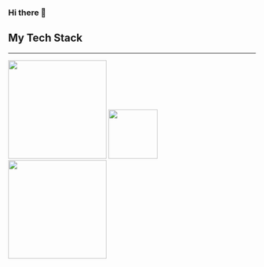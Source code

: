 ### Hi there 👋

<!--
**dhaileytaha/dhaileytaha** is a ✨ _special_ ✨ repository because its `README.md` (this file) appears on your GitHub profile.

Here are some ideas to get you started:
-->
## My Tech Stack
***
<!--
- 🔭 I’m currently working on 
-->
<div>
    <img src="https://flicsdb.com/wp-content/uploads/2019/04/gophercises_punching.gif" width="200px"</img> 
    <img src="https://media0.giphy.com/media/eNAsjO55tPbgaor7ma/giphy.gif" width="100px"</img> 
    <img src="https://assets.rappler.com/612F469A6EA84F6BAE882D2B94A4B421/img/402066C85613444B9602EB0FC677C5D1/amazon-web-services-down-20140527.gif" width="200px"
</img> 
<div>

<!--
- 🌱 I’m currently learning ...
- 👯 I’m looking to collaborate on ...
- 🤔 I’m looking for help with ...
- 💬 Ask me about ...
- 📫 How to reach me: ...
- 😄 Pronouns: ...
- ⚡ Fun fact: ...
-->
